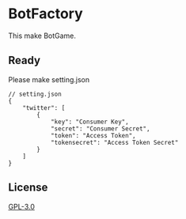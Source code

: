 # BotFactory
This make BotGame.

## Ready
Please make setting.json

```
// setting.json
{
    "twitter": [
        {
            "key": "Consumer Key",
            "secret": "Consumer Secret",
            "token": "Access Token",
            "tokensecret": "Access Token Secret"
        }
    ]
}
```

## License
[GPL-3.0](./LICENSE)

